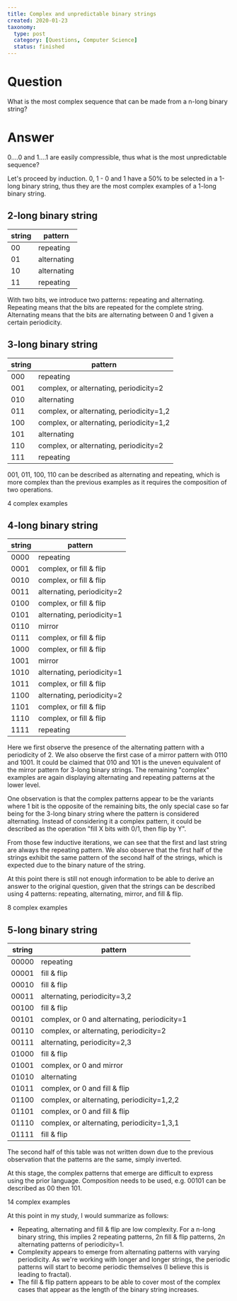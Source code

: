 ```yaml
---
title: Complex and unpredictable binary strings
created: 2020-01-23
taxonomy:
  type: post
  category: [Questions, Computer Science]
  status: finished
---
```


# Question
What is the most complex sequence that can be made from a n-long binary string?

# Answer
0....0 and 1....1 are easily compressible, thus what is the most unpredictable sequence?

Let's proceed by induction.
0, 1 - 0 and 1 have a 50% to be selected in a 1-long binary string, thus they are the most complex examples of a 1-long binary string.

## 2-long binary string

| string | pattern |
|--------|---------|
| 00 | repeating |
| 01 | alternating |
| 10 | alternating |
| 11 | repeating |

With two bits, we introduce two patterns: repeating and alternating. Repeating means that the bits are repeated for the complete string. Alternating means that the bits are alternating between 0 and 1 given a certain periodicity.

## 3-long binary string

| string | pattern |
|--------|---------|
| 000 | repeating |
| 001 | complex, or alternating, periodicity=2 |
| 010 | alternating |
| 011 | complex, or alternating, periodicity=1,2 |
| 100 | complex, or alternating, periodicity=1,2 |
| 101 | alternating |
| 110 | complex, or alternating, periodicity=2 |
| 111 | repeating |

001, 011, 100, 110 can be described as alternating and repeating, which is more complex than the previous examples as it requires the composition of two operations.

4 complex examples

## 4-long binary string

| string | pattern |
|--------|---------|
| 0000 | repeating |
| 0001 | complex, or fill & flip |
| 0010 | complex, or fill & flip |
| 0011 | alternating, periodicity=2 |
| 0100 | complex, or fill & flip |
| 0101 | alternating, periodicity=1 |
| 0110 | mirror |
| 0111 | complex, or fill & flip |
| 1000 | complex, or fill & flip |
| 1001 | mirror |
| 1010 | alternating, periodicity=1 |
| 1011 | complex, or fill & flip |
| 1100 | alternating, periodicity=2 |
| 1101 | complex, or fill & flip |
| 1110 | complex, or fill & flip |
| 1111 | repeating |

Here we first observe the presence of the alternating pattern with a periodicity of 2. We also observe the first case of a mirror pattern with 0110 and 1001. It could be claimed that 010 and 101 is the uneven equivalent of the mirror pattern for 3-long binary strings. The remaining "complex" examples are again displaying alternating and repeating patterns at the lower level.

One observation is that the complex patterns appear to be the variants where 1 bit is the opposite of the remaining bits, the only special case so far being for the 3-long binary string where the pattern is considered alternating. Instead of considering it a complex pattern, it could be described as the operation "fill X bits with 0/1, then flip by Y".

From those few inductive iterations, we can see that the first and last string are always the repeating pattern. We also observe that the first half of the strings exhibit the same pattern of the second half of the strings, which is expected due to the binary nature of the string.

At this point there is still not enough information to be able to derive an answer to the original question, given that the strings can be described using 4 patterns: repeating, alternating, mirror, and fill & flip.

8 complex examples

## 5-long binary string

| string | pattern |
|--------|---------|
| 00000 | repeating |
| 00001 | fill & flip |
| 00010 | fill & flip |
| 00011 | alternating, periodicity=3,2 |
| 00100 | fill & flip |
| 00101 | complex, or 0 and alternating, periodicity=1 |
| 00110 | complex, or alternating, periodicity=2 |
| 00111 | alternating, periodicity=2,3 |
| 01000 | fill & flip |
| 01001 | complex, or 0 and mirror |
| 01010 | alternating |
| 01011 | complex, or 0 and fill & flip |
| 01100 | complex, or alternating, periodicity=1,2,2 |
| 01101 | complex, or 0 and fill & flip |
| 01110 | complex, or alternating, periodicity=1,3,1 |
| 01111 | fill & flip |

The second half of this table was not written down due to the previous observation that the patterns are the same, simply inverted.

At this stage, the complex patterns that emerge are difficult to express using the prior language. Composition needs to be used, e.g. 00101 can be described as 00 then 101.

14 complex examples

At this point in my study, I would summarize as follows:
* Repeating, alternating and fill & flip are low complexity. For a n-long binary string, this implies 2 repeating patterns, 2n fill & flip patterns, 2n alternating patterns of periodicity=1.
* Complexity appears to emerge from alternating patterns with varying periodicity. As we're working with longer and longer strings, the periodic patterns will start to become periodic themselves (I believe this is leading to fractal).
* The fill & flip pattern appears to be able to cover most of the complex cases that appear as the length of the binary string increases.
